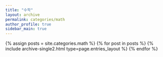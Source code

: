 ```yaml
---
title: "수학"
layout: archive
permalink: categories/math
author_profile: true
sidebar_main: true
---
```


<!-- 공백이 포함되어 있는 카테고리 이름의 경우 site.categories.['a b c'] 이런식으로! -->


{% assign posts = site.categories.math %}
{% for post in posts %} {% include archive-single2.html type=page.entries_layout %} {% endfor %}